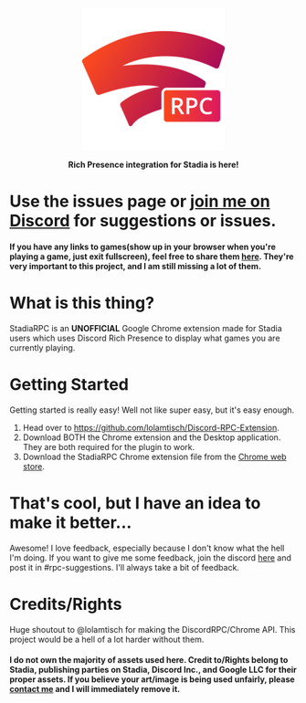 <p align="center">
  <a href="https://chrome.google.com/webstore/detail/stadiarpc/dmhhgpkmilabgjpdbkinimkihdiobljg?hl=en&gl=US"><img src="assets/fullicon.png" width="250"></a>
</p>
<p align="center">
  <strong>Rich Presence integration for Stadia is here!</strong>
</p>


# Use the issues page or [join me on Discord](https://discord.gg/zU9HFm7) for suggestions or issues.
#### If you have any links to games(show up in your browser when you're playing a game, just exit fullscreen), feel free to share them [here](https://github.com/soap-less/stadiajson/issues). They're very important to this project, and I am still missing a lot of them.


# What is this thing?
StadiaRPC is an **UNOFFICIAL** Google Chrome extension made for Stadia users which uses Discord Rich Presence to display what games you are currently playing.

# Getting Started
Getting started is really easy! Well not like super easy, but it's easy enough. 
1. Head over to https://github.com/lolamtisch/Discord-RPC-Extension.
2. Download BOTH the Chrome extension and the Desktop application. They are both required for the plugin to work.
3. Download the StadiaRPC Chrome extension file from the [Chrome web store](https://chrome.google.com/webstore/detail/stadiarpc/dmhhgpkmilabgjpdbkinimkihdiobljg?hl=en&gl=US).

# That's cool, but I have an idea to make it better...
Awesome! I love feedback, especially because I don't know what the hell I'm doing. If you want to give me some feedback, join the discord [here](https://discord.gg/zU9HFm7) and post it in #rpc-suggestions. I'll always take a bit of feedback.

# Credits/Rights
Huge shoutout to @lolamtisch for making the DiscordRPC/Chrome API. This project would be a hell of a lot harder without them. 
#### I do not own the majority of assets used here. Credit to/Rights belong to Stadia, publishing parties on Stadia, Discord Inc., and Google LLC for their proper assets. If you believe your art/image is being used unfairly, please [contact me](mailto:david.parada.w@gmail.com) and I will immediately remove it.
